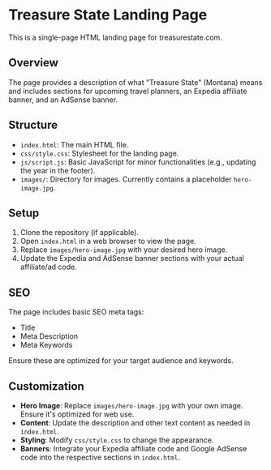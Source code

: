 # Treasure State Landing Page

This is a single-page HTML landing page for treasurestate.com.

## Overview

The page provides a description of what "Treasure State" (Montana) means and includes sections for upcoming travel planners, an Expedia affiliate banner, and an AdSense banner.

## Structure

- `index.html`: The main HTML file.
- `css/style.css`: Stylesheet for the landing page.
- `js/script.js`: Basic JavaScript for minor functionalities (e.g., updating the year in the footer).
- `images/`: Directory for images. Currently contains a placeholder `hero-image.jpg`.

## Setup

1.  Clone the repository (if applicable).
2.  Open `index.html` in a web browser to view the page.
3.  Replace `images/hero-image.jpg` with your desired hero image.
4.  Update the Expedia and AdSense banner sections with your actual affiliate/ad code.

## SEO

The page includes basic SEO meta tags:
- Title
- Meta Description
- Meta Keywords

Ensure these are optimized for your target audience and keywords.

## Customization

-   **Hero Image**: Replace `images/hero-image.jpg` with your own image. Ensure it's optimized for web use.
-   **Content**: Update the description and other text content as needed in `index.html`.
-   **Styling**: Modify `css/style.css` to change the appearance.
-   **Banners**: Integrate your Expedia affiliate code and Google AdSense code into the respective sections in `index.html`.
